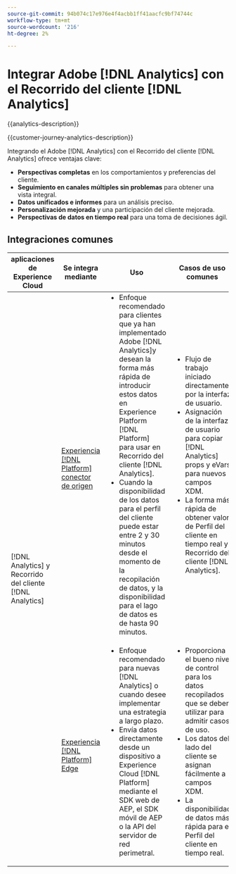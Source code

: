 ```yaml
---
source-git-commit: 94b074c17e976e4f4acbb1ff41aacfc9bf74744c
workflow-type: tm+mt
source-wordcount: '216'
ht-degree: 2%

---
```



# Integrar Adobe [!DNL Analytics] con el Recorrido del cliente [!DNL Analytics]

{{analytics-description}}

{{customer-journey-analytics-description}}

Integrando el Adobe [!DNL Analytics] con el Recorrido del cliente [!DNL Analytics] ofrece ventajas clave:

+ **Perspectivas completas** en los comportamientos y preferencias del cliente.
+ **Seguimiento en canales múltiples sin problemas** para obtener una vista integral.
+ **Datos unificados e informes** para un análisis preciso.
+ **Personalización mejorada** y una participación del cliente mejorada.
+ **Perspectivas de datos en tiempo real** para una toma de decisiones ágil.

## Integraciones comunes

<table>
    <thead>
        <tr>
            <th>aplicaciones de Experience Cloud</th>
            <th>Se integra mediante</th>
            <th>Uso</th>
            <th>Casos de uso comunes</th>
        </tr>
    </thead>
    <tbody>
        <tr>
            <td rowspan="2">[!DNL Analytics] y Recorrido del cliente [!DNL Analytics]</td>
            <td><a href="../../integrations/tutorials/analytics-cja/experience-platform-source-connector.md" target="_blank" rel="noreferrer">Experiencia [!DNL Platform] conector de origen</a></td>
            <td>
                <ul style="margin-top: 0;">
                    <li>Enfoque recomendado para clientes que ya han implementado Adobe [!DNL Analytics]y desean la forma más rápida de introducir estos datos en Experience Platform [!DNL Platform] para usar en Recorrido del cliente [!DNL Analytics].</li>
                    <li>Cuando la disponibilidad de los datos para el perfil del cliente puede estar entre 2 y 30 minutos desde el momento de la recopilación de datos, y la disponibilidad para el lago de datos es de hasta 90 minutos.</li>
                </ul>
            </td>
            <td>
                <ul style="margin-top: 0;">
                    <li>Flujo de trabajo iniciado directamente por la interfaz de usuario.</li>
                    <li>Asignación de la interfaz de usuario para copiar [!DNL Analytics] props y eVars para nuevos campos XDM.</li>
                    <li>La forma más rápida de obtener valor de Perfil del cliente en tiempo real y Recorrido del cliente [!DNL Analytics].</li>
                </ul>
            </td>
        </tr>
        <tr>
            <td><a href="../../integrations/tutorials/analytics-cja/experience-platform-edge.md" target="_blank" rel="noreferrer">Experiencia [!DNL Platform] Edge</a></td>
            <td>
                <ul style="margin-top: 0;">
                    <li>Enfoque recomendado para nuevas [!DNL Analytics] o cuando desee implementar una estrategia a largo plazo.</li>
                    <li>Envía datos directamente desde un dispositivo a Experience Cloud [!DNL Platform] mediante el SDK web de AEP, el SDK móvil de AEP o la API del servidor de red perimetral.</li>
                </ul>
            </td>
            <td>
                <ul style="margin-top: 0;">
                    <li>Proporciona el bueno nivel de control para los datos recopilados que se deben utilizar para admitir casos de uso.</li>
                    <li>Los datos del lado del cliente se asignan fácilmente a campos XDM.</li>
                    <li>La disponibilidad de datos más rápida para el Perfil del cliente en tiempo real.</li>
                </ul>
            </td>
        </tr>  
    </tbody>          
</table>
